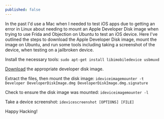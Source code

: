 ```yaml
---
published: false
---
```

In the past I'd use a Mac when I needed to test iOS apps due to getting an error in Linux about needing to mount an Apple Developer Disk image when trying to use Frida and Objection on Ubuntu to test an iOS device. Here I've outlined the steps to download the Apple Developer Disk image, mount the image on Ubuntu, and run some tools including taking a screenshot of the device, when testing on a jailbroken device.

Install the necessary tools: `sudo apt-get install libimobiledevice usbmuxd`

[Download](https://github.com/xushuduo/Xcode-iOS-Developer-Disk-Image/releases) the appropriate developer disk image.

Extract the files, then mount the disk image: `ideviceimagemounter -t Developer DeveloperDiskImage.dmg DeveloperDiskImage.dmg.signature`

Check to ensure the disk image was mounted: `ideviceimagemounter -l`

Take a device screenshot: `idevicescreenshot [OPTIONS] [FILE]`

Happy Hacking!